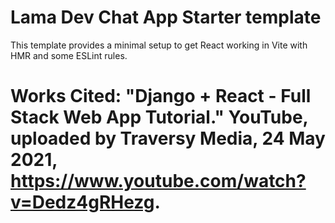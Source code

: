 # Lama Dev Chat App Starter template

This template provides a minimal setup to get React working in Vite with HMR and some ESLint rules.

# Works Cited: "Django + React - Full Stack Web App Tutorial." YouTube, uploaded by Traversy Media, 24 May 2021, https://www.youtube.com/watch?v=Dedz4gRHezg.